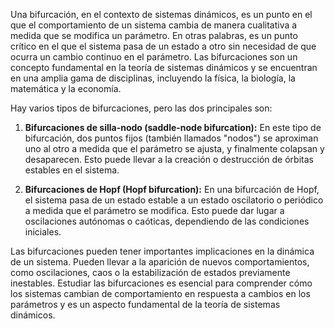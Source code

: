 Una bifurcación, en el contexto de sistemas dinámicos, es un punto en el que el comportamiento de un sistema cambia de manera cualitativa a medida que se modifica un parámetro. En otras palabras, es un punto crítico en el que el sistema pasa de un estado a otro sin necesidad de que ocurra un cambio continuo en el parámetro. Las bifurcaciones son un concepto fundamental en la teoría de sistemas dinámicos y se encuentran en una amplia gama de disciplinas, incluyendo la física, la biología, la matemática y la economía.

Hay varios tipos de bifurcaciones, pero las dos principales son:

1. **Bifurcaciones de silla-nodo (saddle-node bifurcation):** En este tipo de bifurcación, dos puntos fijos (también llamados "nodos") se aproximan uno al otro a medida que el parámetro se ajusta, y finalmente colapsan y desaparecen. Esto puede llevar a la creación o destrucción de órbitas estables en el sistema.

2. **Bifurcaciones de Hopf (Hopf bifurcation):** En una bifurcación de Hopf, el sistema pasa de un estado estable a un estado oscilatorio o periódico a medida que el parámetro se modifica. Esto puede dar lugar a oscilaciones autónomas o caóticas, dependiendo de las condiciones iniciales.

Las bifurcaciones pueden tener importantes implicaciones en la dinámica de un sistema. Pueden llevar a la aparición de nuevos comportamientos, como oscilaciones, caos o la estabilización de estados previamente inestables. Estudiar las bifurcaciones es esencial para comprender cómo los sistemas cambian de comportamiento en respuesta a cambios en los parámetros y es un aspecto fundamental de la teoría de sistemas dinámicos.